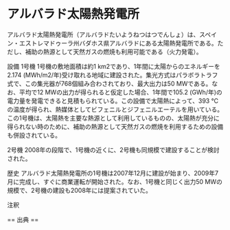 # アルバラド太陽熱発電所

アルバラド太陽熱発電所（アルバラドたいようねつはつでんしょ）は、スペイン・エストレマドゥーラ州バダホス県アルバラドにある太陽熱発電所である。ただし、補助の熱源として天然ガスの燃焼も利用可能である（火力発電）。

設備
1号機
1号機の敷地面積は約1 km2であり、1年間に太陽からのエネルギーを2.174 (MWh/m2/年)受け取れる地域に建設された。集光方式はパラボラトラフ式で、この集光器が768個組み合わされており、最大出力は50 MWである。なお、平均で12 MWの出力が得られると仮定した場合、1年間で105.2 (GWh/年)の電力量を発電できると見積もられている。この設備で太陽熱によって、393 ℃の温度が得られ、熱媒体としてビフェニルとジフェニルエーテルを用いている。この1号機は、太陽熱を主要な熱源として利用しているものの、太陽熱が充分に得られない時のために、補助の熱源として天然ガスの燃焼を利用するための設備も併設されている。

2号機
2008年の段階で、1号機の近くに、2号機も同規模で建設することが検討された。

歴史
アルバラド太陽熱発電所の1号機は2007年12月に建設が始まり、2009年7月に完成し、すぐに商業運転が開始された。なお、1号機と同じく出力50 MWの規模で、2号機の建設も2008年には提案されていた。

注釈


== 出典 ==